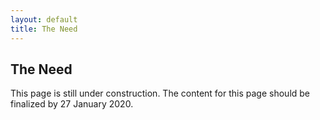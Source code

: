 ```yaml
---
layout: default
title: The Need
---
```


## The Need

This page is still under construction. The content for this page should be finalized by 27 January 2020.
